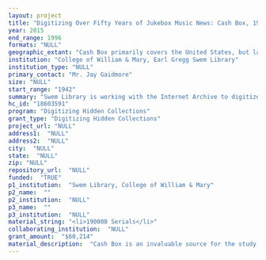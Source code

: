 ```yaml
--- 
layout: project 
title: "Digitizing Over Fifty Years of Jukebox Music News: Cash Box, 1942-1996"
year: 2015
end_range: 1996
formats: "NULL"
geographic_extant: "Cash Box primarily covers the United States, but later issues include sections relating to the music industry in Canada, Europe, Japan, and Mexico."
institution: "College of William & Mary, Earl Gregg Swem Library"
institution_type: "NULL"
primary_contact: "Mr. Jay Gaidmore"
size: "NULL"
start_range: "1942"
summary: "Swem Library is working with the Internet Archive to digitize, perform optical character recognition (OCR), and make freely available online for research the issues of Cash Box, a weekly magazine published from 1942 through 1996 for the music and coin-operated machine industries in the United States and elsewhere. Cash Box is an important and internationally significant resource for the study of music history and popular culture. Acquired directly from the publisher along with the copyright, Swem Library's set of issues is by far the most complete in existence. Although WorldCat indicates that sixty libraries worldwide have copies of Cash Box, most of them have limited runs. This project will digitize 190,000 pages and make them available online through both the William & Mary Digital Archive and the Internet Archive. OCR will allow for keyword searching by individual issue or across issues."
hc_id: "18603591"
program: "Digitizing Hidden Collections"
grant_type: "Digitizing Hidden Collections"
project_url: "NULL"
address1:  "NULL"
address2:  "NULL"
city:  "NULL"
state:  "NULL"
zip: "NULL"
repository_url:  "NULL"
funded:  "TRUE"
p1_institution:  "Swem Library, College of William & Mary"
p2_name:  ""
p2_institution:  "NULL"
p3_name:  ""
p3_institution:  "NULL"
material_string: "<li>190000 Serials</li>"
collaborating_institution:  "NULL"
grant_amount:  "$60,214"
material_description:  "Cash Box is an invaluable source for the study of music, the music industry, and popular culture in the second half of the twentieth century. Swem Library's holdings of Cash Box consist of 163 bound volumes containing 3912 issues, totaling 190,000 pages. Cash Box was a weekly magazine dedicated to the music and jukebox industries published from July 1942 to November 1996. An alternative to Billboard Magazine, Cash Box included regional chart data, hit songs by city, radio station, and record sales, popularity by jukebox, and charts by genre including country and R&B music. Initially, Cash Box listed songs with artist and label information, alphabetized by label, making it easier to track the impact of specific labels on the music scene. It also featured news of tours, insider gossip, album summaries, and photographs found nowhere else, as well as stories on thousands of singers, bands, and musicians, both famous and not so famous, rising stars and fading meteors, long-time stars and one-hit wonders. Later issues included sections relating to the music industry in Canada, Europe, Japan, and Mexico. In addition to the information about music and albums, the magazine also included information about the jukebox industry, including equipment for sale. Since Cash Box based its charts and content on the music played on jukeboxes rather than through record sales, it covers the music interests of a less affluent clientele and a different demographic. Not everyone could afford buying records, but did frequent communal places of entertainment and social interaction that had jukeboxes. These places were located in inner cities, rural communities, small towns, and ethnic enclaves. Consequently, Cash Box includes information about under-documented communities that are not available in other, similar sources."
---
```

